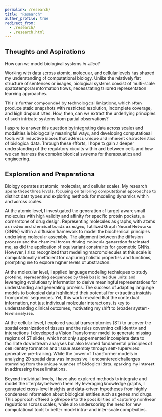 ```yaml
---
permalink: /research/
title: "Research"
author_profile: true
redirect_from: 
  - /research/
  - /research.html
---
```


Thoughts and Aspirations
------

How can we model biological systems <i>in silico</i>?

Working with data across atomic, molecular, and cellular levels has shaped my understanding of computational biology. Unlike the relatively flat structure of sentences or images, biological systems consist of multi-scale spatiotemporal information flows, necessitating tailored representation learning approaches.

This is further compounded by technological limitations, which often produce static snapshots with restricted resolution, incomplete coverage, and high dropout rates. How, then, can we extract the underlying principles of such intricate systems from partial observations? 

I aspire to answer this question by integrating data across scales and modalities in biologically meaningful ways, and developing computational tools with inductive biases that address unique and inherent characteristics of biological data. Through these efforts, I hope to gain a deeper understanding of the regulatory circuits within and between cells and how we can harness the complex biogical systems for therapeuatics and engineering.

Exploration and Preparations
------

Biology operates at atomic, molecular, and cellular scales. My research spans these three levels, focusing on tailoring computational approaches to distinct data types and exploring methods for modeling dynamics within and across scales.

At the atomic level, I investigated the generation of target-aware small molecules with high validity and affinity for specific protein pockets, a cornerstone of drug design. Representing molecules as graphs, with atoms as nodes and chemical bonds as edges, I utilized Graph Neural Networks (GNNs) within a diffusion framework to model the biochemical principles underlying molecular assembly. The alignment between the diffusion process and the chemical forces driving molecule generation fascinated me, as did the application of equivariant constraints for geometric GNNs. However, I also recognized that modeling macromolecules at this scale is computationally inefficient for capturing holistic properties and functions, prompting me to explore higher levels of abstraction.

At the molecular level, I applied language modeling techniques to study proteins, representing sequences by their basic residue units and leveraging evolutionary information to derive meaningful representations for understanding and generating proteins. The success of adapting language models to biological data highlighted their potential for extracting insights from protein sequences. Yet, this work revealed that the contextual information, not just individual molecular interactions, is key to understanding clinical outcomes, motivating my shift to broader system-level analyses.

At the cellular level, I explored spatial transcriptomics (ST) to uncover the spatial organization of tissues and the rules governing cell identity and interactions. I developed a Vision Transformer model to generate missing regions of ST slides, which not only supplemented incomplete data to facilitate downstream analyses but also learned fundamental principles of cell identity formation and tissue assembly through self-supervised generative pre-training. While the power of Transformer models in analyzing 2D spatial data was impressive, I encountered challenges stemming from the unique nuances of biological data, sparking my interest in addressing these limitations.

Beyond individual levels, I have also explored methods to integrate and model the interplay between them. By leveraging knowledge graphs, I generated cross-level insights and data-driven hypotheses from highly condensed information about biological entities such as genes and drugs. This approach offered a glimpse into the possibilities of capturing nonlinear regulations across scales, while also underscoring the need for new computational tools to better model intra- and inter-scale complexities.